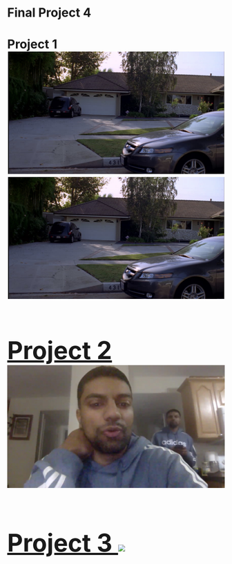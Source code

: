 # Final Project 4
<body>
<h1>Project 1
<img src="ss1.jpeg"><a href="https://asaiyed4097.github.io/final-project4/"><img src="ss1.jpeg"</a>
<h1>Project 2
<body><img src="ss2.jpeg"></body>
<h1>Project 3
<body><a href="http://twinery.org/2/#!/stories/b6024795-5211-4efc-9ff6-33a67bb0be40/play"><img src="ss13.jpeg"</a></body>

